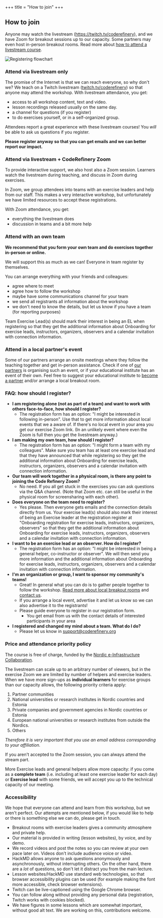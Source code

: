 +++
title = "How to join"
+++

## How to join

Anyone may watch the livestream (<https://twitch.tv/coderefinery>), and we
have Zoom for breakout sessions up to our capacity.  Some partners may
even host in-person breakout rooms.  Read more about [how to attend a
livestream
course](https://coderefinery.github.io/manuals/how-to-attend-stream/).

<img src="../img/single.png" alt="Registering flowchart">


### Attend via livestream only

The promise of the Internet is that we can reach everyone, so why
don't we?  We teach on a Twitch livestream
([twitch.tv/coderefinery](https://twitch.tv/coderefinery)) so that
anyone may attend the workshop.  With livestream attendance, you get:
- access to all workshop content, text and video.
- lesson recordings released usually on the same day.
- a channel for questions (if you register)
- to do exercises yourself, or in a self-organized group.

Attendees report a great experience with these livestream courses!
You *will* be able to ask us questions if you register.

**Please register anyway so that you can get emails and we can better
report our impact.**


### Attend via livestream + CodeRefinery Zoom

To provide interactive support, we also host also a Zoom session.
Learners watch the livestream during teaching, and discuss in Zoom during
exercises.

In Zoom, we group attendees into teams with an exercise leaders and
help from our staff. This makes a very interactive workshop, but
unfortunately we have limited resources to accept these
registrations.

With Zoom attendance, you get:
- everything the livestream does
- discussion in teams and a bit more help


### Attend with an own team

**We recommend that you form your own team and do exercises together in-person or online.**

We will support this as much as we can!
Everyone in team register by themselves.

You can arrange everything with your friends and colleagues:
- agree where to meet
- agree how to follow the workshop
- maybe have some communications channel for your team
- we send all registrants all information about the workshop
- we don't need to know the details, but let us know if you have a team (for reporting purposes)


Team Exercise Lead(s) should mark their interest in being an EL when registering so that they get the additional information about Onboarding for exercise leads, instructors, organizers, observers and a calendar invitation with connection information.


### Attend in a local partner's event

Some of our partners arrange an onsite meetings where they follow
the teaching together and get in-person assistance.
Check if one of
[our partners](https://coderefinery.github.io/2022-09-20-workshop/#partners)
is organising such an event, or if your educational institute has
an event of their own. Feel free to suggest your educational institute to
[become a partner](https://coderefinery.org/organization/partners/#joining-as-a-partner)
and/or arrange a local breakout room.


### FAQ: how should I register?

- **I am registering alone (not as part of a team) and want to work with others face-to-face, how should I register?**
  - The registration form has an option: "I might be interested in following in-person". Use that to get more information about local events that we a aware of. If there's no local event in your area you get our exercise Zoom link. (In an unlikely event where even the Zoom is full then you get the livestream anyway.)
- **I am making my own team, how should I register?**
  - The registration form has an option: "I might form a team with my colleagues". Make sure you team has at least one exercise lead and that they have announced that while registering so they get the additional information about Onboarding for exercise leads, instructors, organizers, observers and a calendar invitation with connection information.
- **Our team will work together in a physical room, is there any point to joining the Code Refinery Zoom?**
  - No need. If you all get stuck in the exercises you can ask questions via the Q&A channel.
    (Note that Zoom etc. can still be useful in the physical room for screensharing with each other).
- **Does everyone on the team need to register?**
  - Yes please. Then everyone gets emails and the connection details directly from us.
    Your exercise lead(s) should also mark their interest of being an Exercise leader at the registration register at "Onboarding
    registration for exercise leads, instructors, organizers, observers" so
    that they get the additional information about Onboarding for exercise leads, instructors, organizers, observers and a calendar invitation with connection information.
- **I want to be an exercise lead or an observer. How do I register?**
  - The registration form has an option: "I might be interested in being a general helper, co-instructor or observer". We will then send you more information and the additional information about Onboarding for exercise leads, instructors, organizers, observers and a calendar invitation with connection information.
- **I'm an organization or group, I want to sponsor my community's teams!**
  - Great! In general what you can do is to gather people together to follow the workshop.
    [Read more about local breakout rooms](https://coderefinery.github.io/manuals/local-breakout-rooms/)
    and [contact us](https://coderefinery.github.io/manuals/chat/).
  - If you arrange a local event, advertise it and let us know so we can also advertise it to the registrants!
  - Please guide everyone to register in our registration form.
    - You get email from us with the contact details of interested participants in your area
- **I registered and changed my mind about a team. What do I do?**
  - Please let us know in [support@coderefinery.org](mailto:support@coderefinery.org)


### Price and attendance priority policy

The course is free of charge, funded by the [Nordic e-Infrastructure
Collaboration](https://neic.no/).

The livestream can scale up to an arbitrary number of viewers, but in the exercise Zoom we are limited by number of helpers and exercise leaders.
When we have more sign-ups as **individual learners** for exercise groups than
our capacity allows, the following priority criteria apply:

1. Partner communities
2. National universities or research institutes in Nordic countries and Estonia
3. Private companies and government agencies in Nordic countries or Estonia
4. European national universities or research institutes from outside the Nordics.
5. Others

*Therefore it is very important that you use an email address
corresponding to your affiliation.*

If you aren't accepted to the Zoom session, you can always attend the stream part.

More Exercise leads and general helpers allow more capacity: if you come as a **complete team** (i.e. including at least one exercise leader for each day) or **Exercise lead** with some friends, we will accept you up to the technical capacity of our meeting.


### Accessibility

We hope that everyone can attend and learn from this workshop, but we
aren't perfect.  Our attempts are mentioned below, if you would like
to help or there is something else we can do, please get in touch.

* Breakout rooms with exercise leaders gives a community atmosphere
  and private help.
* Our material is provided in writing (lesson websites), by voice, and
  by demo.
* We record videos and post the notes so you can review at your own
  pace later on.  Videos don't include audience voice or video.
* HackMD allows anyone to ask questions anonymously and
  asynchronously, without interrupting others.  On the other hand,
  there are a *lot* of questions, so don't let it distract you from
  the main lecture.
* Lesson websites/HackMD use standard web technologies, so that
  browser accessibility plugins can be used (for example making the
  font more accessible, check browser extensions).
* Twitch can be live-captioned using the Google Chrome browser.
* You can follow along without providing any personal data
  (registration, Twitch works with cookies blocked).
* We have figures in some lessons which are somewhat important,
  without good alt text.  We are working on this, contributions
  welcome.
